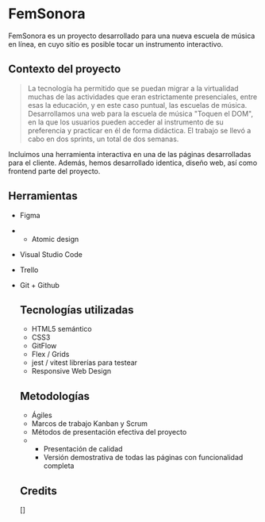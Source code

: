 # FemSonora
FemSonora es un proyecto desarrollado para una nueva escuela de música en línea, en cuyo sitio es posible tocar un instrumento interactivo.

## Contexto del proyecto

> La tecnología ha permitido que se puedan migrar a la virtualidad muchas de las actividades que eran estrictamente presenciales, entre esas la educación, y en este caso puntual, las escuelas de música. 
> Desarrollamos una web para la escuela de música "Toquen el DOM", en la que los usuarios pueden acceder al instrumento de su preferencia y practicar en él de forma didáctica.
 El trabajo se llevó a cabo en dos sprints, un total de dos semanas.

Incluimos una herramienta interactiva en una de las páginas desarrolladas para el cliente. Además, hemos desarrollado identiсa, diseño web, así como frontend parte del proyecto.
## Herramientas

- Figma
- - Atomic design
- Visual Studio Code
- Trello
- Git + Github

  ## Tecnologías utilizadas
  - HTML5 semántico
  - CSS3
  - GitFlow
  - Flex / Grids
  -  jest / vitest librerías para testear
  -  Responsive Web Design
 
    ## Metodologías
  - Ágiles
  - Marcos de trabajo Kanban y Scrum
  - Métodos de presentación efectiva del proyecto
  -  - Presentación de calidad
     - Versión demostrativa de todas las páginas con funcionalidad completa
   
    ## Credits
  []
